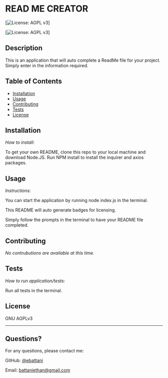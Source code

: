# READ ME CREATOR

  [![License: AGPL v3](https://img.shields.io/badge/License-AGPL_v3-blue.svg)]

  [![License: AGPL v3](https://www.gnu.org/licenses/agpl-3.0)]
    
  ## Description 

  This is an application that will auto complete a ReadMe file for your project. Simply enter in the information required.

  ## Table of Contents
  * [Installation](#installation)
  * [Usage](#usage)
  * [Contributing](#contributing)
  * [Tests](#tests)
  * [License](#license)
    
  ## Installation
    
  *How to install:*
    
  To get your own README, clone this repo to your local machine and download Node.JS. Run NPM install to install the inquirer and axios packages. 


    
  ## Usage 
    
  *Instructions:*
    
  You can start the application by running node index.js in the terminal.

  This README will auto generate badges for licensing.

  Simply follow the prompts in the terminal to have your README file completed.
    
  ## Contributing
    
  *No contrubutions are available at this time.*

    
  ## Tests
    
  *How to run application/tests:*
    
  Run all tests in the terminal. 
    
  ## License
    
  GNU AGPLv3
  
  ---
    
  ## Questions?
  For any questions, please contact me:
   
  GitHub: [@ebattani](https://api.github.com/users/ebattani)

  Email: battaniethan@gmail.com

  
